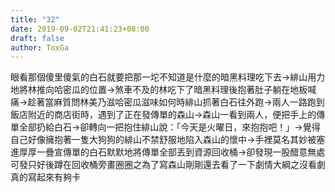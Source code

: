 ```yaml
---
title: "32"
date: 2019-09-02T21:41:23+08:00
draft: false
author: ToxGa
---
```


眼看那個傻里傻氣的白石就要把那一坨不知道是什麼的暗黑料理吃下去->緋山用力地將林推向哈密瓜的位置->煞車不及的林吃下了暗黑料理後抱著肚子躺在地板喊痛->趁著當麻質問林美乃滋哈密瓜滋味如何時緋山抓著白石往外跑->兩人一路跑到飯店附近的商店街時，遇到了正在發傳單的森山->森山一看到兩人，便把手上的傳單全部扔給白石->卻轉向一把抱住緋山說：「今天是火曜日，來抱抱吧！」->覺得自己好像擁抱著一隻大狗狗的緋山不禁舒服地陷入森山的懷中->手裡莫名其妙被塞進厚厚一疊宣傳單的白石默默地將傳單全部丟到資源回收桶->卻發現一股醋意無處可發只好後蹲在回收桶旁畫圈圈之為了寫森山剛剛還去看了一下劇情大綱之沒看劇真的寫起來有夠卡
